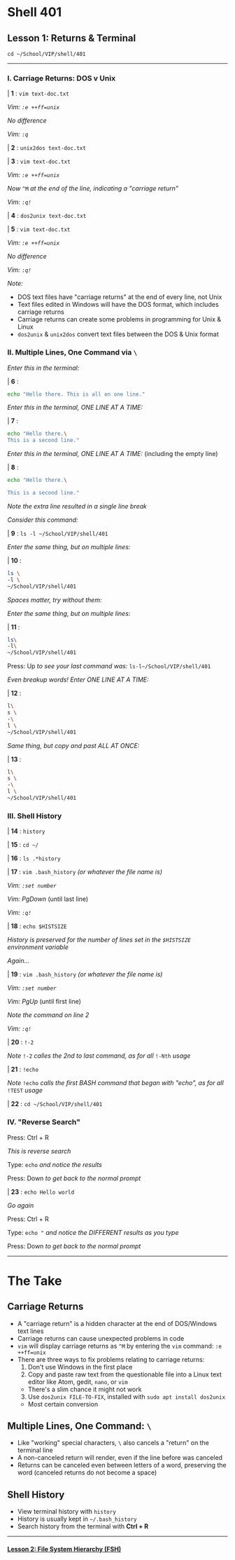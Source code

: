 # Shell 401
## Lesson 1: Returns & Terminal

`cd ~/School/VIP/shell/401`

___

### I. Carriage Returns: DOS v Unix

| **1** : `vim text-doc.txt`

*Vim: `:e ++ff=unix`*

*No difference*

*Vim: `:q`*

| **2** : `unix2dos text-doc.txt`

| **3** : `vim text-doc.txt`

*Vim: `:e ++ff=unix`*

*Now* `^M` *at the end of the line, indicating a "carriage return"*

*Vim: `:q!`*

| **4** : `dos2unix text-doc.txt`

| **5** : `vim text-doc.txt`

*Vim: `:e ++ff=unix`*

*No difference*

*Vim: `:q!`*

*Note:*
- DOS text files have "carriage returns" at the end of every line, not Unix
- Text files edited in Windows will have the DOS format, which includes carriage returns
- Carriage returns can create some problems in programming for Unix & Linux
- `dos2unix` & `unix2dos` convert text files between the DOS & Unix format

### II. Multiple Lines, One Command via `\`

*Enter this in the terminal:*

| **6** :
```sh
echo "Hello there. This is all on one line."
```

*Enter this in the terminal, ONE LINE AT A TIME:*

| **7** :
```sh
echo "Hello there.\
This is a second line."
```

*Enter this in the terminal, ONE LINE AT A TIME:* (including the empty line)

| **8** :
```sh
echo "Hello there.\

This is a second line."
```

*Note the extra line resulted in a single line break*

*Consider this command:*

| **9** : `ls -l ~/School/VIP/shell/401`

*Enter the same thing, but on multiple lines:*

| **10** :
```sh
ls \
-l \
~/School/VIP/shell/401
```

*Spaces matter, try without them:*

*Enter the same thing, but on multiple lines:*

| **11** :
```sh
ls\
-l\
~/School/VIP/shell/401
```

Press: Up *to see your last command was:* `ls-l~/School/VIP/shell/401`

*Even breakup words! Enter ONE LINE AT A TIME:*

| **12** :
```sh
l\
s \
-\
l \
~/School/VIP/shell/401
```

*Same thing, but copy and past ALL AT ONCE:*

| **13** :
```sh
l\
s \
-\
l \
~/School/VIP/shell/401
```

### III. Shell History

| **14** : `history`

| **15** : `cd ~/`

| **16** : `ls .*history`

| **17** : `vim .bash_history` *(or whatever the file name is)*

*Vim: `:set number`*

*Vim: PgDown* (until last line)

*Vim: `:q!`*

| **18** : `echo $HISTSIZE`

*History is preserved for the number of lines set in the `$HISTSIZE` environment variable*

*Again...*

| **19** : `vim .bash_history` *(or whatever the file name is)*

*Vim: `:set number`*

*Vim: PgUp* (until first line)

*Note the command on line 2*

*Vim: `:q!`*

| **20** : `!-2`

*Note* `!-2` *calles the 2nd to last command, as for all* `!-Nth` *usage*

| **21** : `!echo`

*Note* `!echo` *calls the first BASH command that began with "echo", as for all* `!TEST` *usage*

| **22** : `cd ~/School/VIP/shell/401`


### IV. "Reverse Search"

Press: Ctrl + R

*This is reverse search*

Type: `echo` *and notice the results*

Press: Down *to get back to the normal prompt*

| **23** : `echo Hello world`

*Go again*

Press: Ctrl + R

Type: `echo "` *and notice the DIFFERENT results as you type*

Press: Down *to get back to the normal prompt*

___

# The Take

## Carriage Returns
- A "carriage return" is a hidden character at the end of DOS/Windows text lines
- Carriage returns can cause unexpected problems in code
- `vim` will display carriage returns as `^M` by entering the `vim` command: `:e ++ff=unix`
- There are three ways to fix problems relating to carriage returns:
  1. Don't use Windows in the first place
  2. Copy and paste raw text from the questionable file into a Linux text editor like Atom, gedit, `nano`, or `vim`
    - There's a slim chance it might not work
  3. Use `dos2unix FILE-TO-FIX`, installed with `sudo apt install dos2unix`
    - Most certain conversion

## Multiple Lines, One Command: `\`
- Like "working" special characters, `\` also cancels a "return" on the terminal line
- A non-canceled return will render, even if the line before was canceled
- Returns can be canceled even between letters of a word, preserving the word (canceled returns do not become a space)

## Shell History
- View terminal history with `history`
- History is usually kept in `~/.bash_history`
- Search history from the terminal with **Ctrl + R**

___

#### [Lesson 2: File System Hierarchy (FSH)](https://github.com/inkVerb/vip/blob/master/401-shell/Lesson-02.md)
